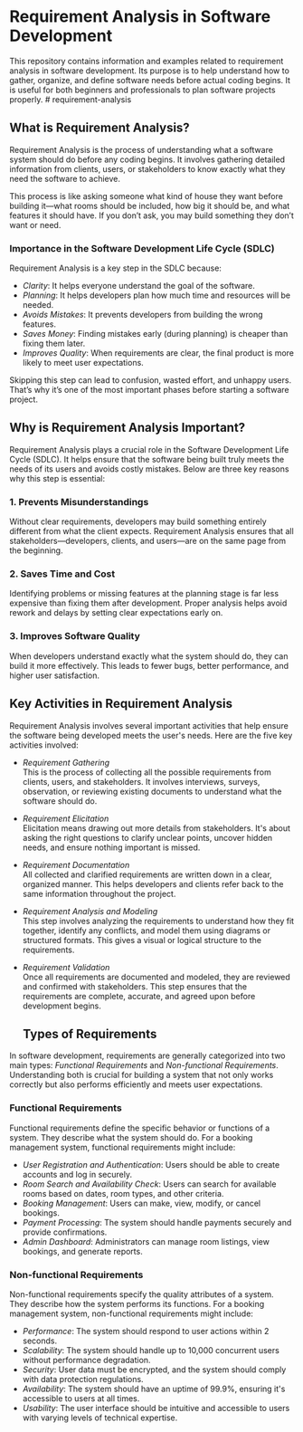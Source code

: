# Requirement Analysis in Software Development

This repository contains information and examples related to requirement analysis in software development. Its purpose is to help understand how to gather, organize, and define software needs before actual coding begins. 
It is useful for both beginners and professionals to plan software projects properly. #   r e q u i r e m e n t - a n a l y s i s 
 
 
## What is Requirement Analysis?

Requirement Analysis is the process of understanding what a software system should do before any coding begins. It involves gathering detailed information from clients, users, or stakeholders to know exactly what they need the software to achieve.

This process is like asking someone what kind of house they want before building it—what rooms should be included, how big it should be, and what features it should have. If you don’t ask, you may build something they don’t want or need.

### Importance in the Software Development Life Cycle (SDLC)

Requirement Analysis is a key step in the SDLC because:

- *Clarity*: It helps everyone understand the goal of the software.
- *Planning*: It helps developers plan how much time and resources will be needed.
- *Avoids Mistakes*: It prevents developers from building the wrong features.
- *Saves Money*: Finding mistakes early (during planning) is cheaper than fixing them later.
- *Improves Quality*: When requirements are clear, the final product is more likely to meet user expectations.

Skipping this step can lead to confusion, wasted effort, and unhappy users. That’s why it’s one of the most important phases before starting a software project.


## Why is Requirement Analysis Important?

Requirement Analysis plays a crucial role in the Software Development Life Cycle (SDLC). It helps ensure that the software being built truly meets the needs of its users and avoids costly mistakes. Below are three key reasons why this step is essential:

### 1. Prevents Misunderstandings

Without clear requirements, developers may build something entirely different from what the client expects. Requirement Analysis ensures that all stakeholders—developers, clients, and users—are on the same page from the beginning.

### 2. Saves Time and Cost

Identifying problems or missing features at the planning stage is far less expensive than fixing them after development. Proper analysis helps avoid rework and delays by setting clear expectations early on.

### 3. Improves Software Quality

When developers understand exactly what the system should do, they can build it more effectively. This leads to fewer bugs, better performance, and higher user satisfaction.

## Key Activities in Requirement Analysis

Requirement Analysis involves several important activities that help ensure the software being developed meets the user's needs. Here are the five key activities involved:

- *Requirement Gathering*  
  This is the process of collecting all the possible requirements from clients, users, and stakeholders. It involves interviews, surveys, observation, or reviewing existing documents to understand what the software should do.

- *Requirement Elicitation*  
  Elicitation means drawing out more details from stakeholders. It's about asking the right questions to clarify unclear points, uncover hidden needs, and ensure nothing important is missed.

- *Requirement Documentation*  
  All collected and clarified requirements are written down in a clear, organized manner. This helps developers and clients refer back to the same information throughout the project.

- *Requirement Analysis and Modeling*  
  This step involves analyzing the requirements to understand how they fit together, identify any conflicts, and model them using diagrams or structured formats. This gives a visual or logical structure to the requirements.

- *Requirement Validation*  
  Once all requirements are documented and modeled, they are reviewed and confirmed with stakeholders. This step ensures that the requirements are complete, accurate, and agreed upon before development begins.


  ## Types of Requirements

In software development, requirements are generally categorized into two main types: *Functional Requirements* and *Non-functional Requirements*. Understanding both is crucial for building a system that not only works correctly but also performs efficiently and meets user expectations.

### Functional Requirements

Functional requirements define the specific behavior or functions of a system. They describe what the system should do. For a booking management system, functional requirements might include:

- *User Registration and Authentication*: Users should be able to create accounts and log in securely.
- *Room Search and Availability Check*: Users can search for available rooms based on dates, room types, and other criteria.
- *Booking Management*: Users can make, view, modify, or cancel bookings.
- *Payment Processing*: The system should handle payments securely and provide confirmations.
- *Admin Dashboard*: Administrators can manage room listings, view bookings, and generate reports.

### Non-functional Requirements

Non-functional requirements specify the quality attributes of a system. They describe how the system performs its functions. For a booking management system, non-functional requirements might include:

- *Performance*: The system should respond to user actions within 2 seconds.
- *Scalability*: The system should handle up to 10,000 concurrent users without performance degradation.
- *Security*: User data must be encrypted, and the system should comply with data protection regulations.
- *Availability*: The system should have an uptime of 99.9%, ensuring it's accessible to users at all times.
- *Usability*: The user interface should be intuitive and accessible to users with varying levels of technical expertise.
